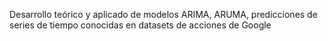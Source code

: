 Desarrollo teórico y aplicado de modelos ARIMA, ARUMA, predicciones de series de tiempo conocidas en datasets de acciones de Google
